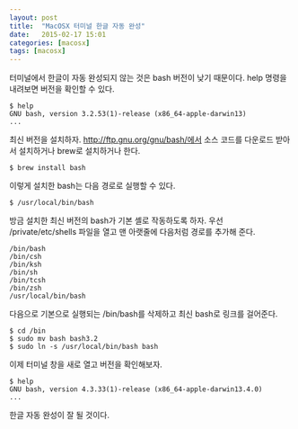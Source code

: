 ```yaml
---
layout: post
title:  "MacOSX 터미널 한글 자동 완성"
date:   2015-02-17 15:01
categories: [macosx]
tags: [macosx]
---
```


터미널에서 한글이 자동 완성되지 않는 것은 bash 버전이 낮기 때문이다. help 명령을 내려보면 버전을 확인할 수 있다.

```
$ help
GNU bash, version 3.2.53(1)-release (x86_64-apple-darwin13)
...
```


최신 버전을 설치하자. http://ftp.gnu.org/gnu/bash/에서 소스 코드를 다운로드 받아서 설치하거나 brew로 설치하거나 한다.

```
$ brew install bash
```

이렇게 설치한 bash는 다음 경로로 실행할 수 있다.

```
$ /usr/local/bin/bash
```

방금 설치한 최신 버전의 bash가 기본 셸로 작동하도록 하자. 우선 /private/etc/shells 파일을 열고 맨 아랫줄에 다음처럼 경로를 추가해 준다.

```
/bin/bash
/bin/csh
/bin/ksh
/bin/sh
/bin/tcsh
/bin/zsh
/usr/local/bin/bash
```

다음으로 기본으로 실행되는 /bin/bash를 삭제하고 최신 bash로 링크를 걸어준다.

```
$ cd /bin
$ sudo mv bash bash3.2
$ sudo ln -s /usr/local/bin/bash bash
```

이제 터미널 창을 새로 열고 버전을 확인해보자.

```
$ help
GNU bash, version 4.3.33(1)-release (x86_64-apple-darwin13.4.0)
...
```

한글 자동 완성이 잘 될 것이다.
